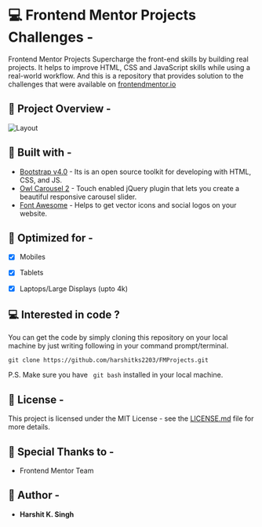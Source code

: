# :computer: Frontend Mentor Projects Challenges -

Frontend Mentor Projects Supercharge the front-end skills by building real projects.
It helps to improve HTML, CSS and JavaScript skills while using a real-world workflow. And this is a repository that provides solution to the challenges that were available on [frontendmentor.io](https://www.frontendmentor.io/)


##  :mag_right: Project Overview -
![Layout](https://harshitks2203.github.io/FMProjects/assets/images/overview.png)


## :hammer: Built with -

* [Bootstrap v4.0](https://getbootstrap.com/docs/4.0/getting-started/introduction/) - Its is an open source toolkit for developing with HTML, CSS, and JS.
* [Owl Carousel 2](https://owlcarousel2.github.io/OwlCarousel2/) - Touch enabled jQuery plugin that lets you create a beautiful responsive carousel slider.
* [Font Awesome](https://fontawesome.com/) - Helps to get vector icons and social logos on your website.


##  :checkered_flag: Optimized for -
- [x] Mobiles
- [x] Tablets
- [x] Laptops/Large Displays (upto 4k)


##   :computer: Interested in code ?

You can get the code by simply cloning this repository on your local machine by just writing following in your command prompt/terminal. 
```
git clone https://github.com/harshitks2203/FMProjects.git
```
P.S. Make sure you have ``` git bash``` installed in your local machine.


## :page_with_curl: License -

This project is licensed under the MIT License - see the [LICENSE.md](LICENSE.md) file for more details.


## :confetti_ball: Special Thanks to -

- Frontend Mentor Team


## :pencil: Author -

- **Harshit K. Singh**


